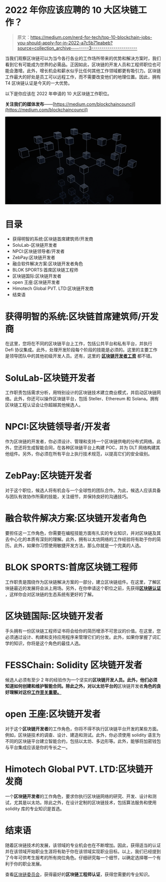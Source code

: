 # 2022 年你应该应聘的 10 大区块链工作？

> 原文：<https://medium.com/nerd-for-tech/top-10-blockchain-jobs-you-should-apply-for-in-2022-a7c5b71eabeb?source=collection_archive---------3----------------------->

当我们观察区块链可以为当今各行各业的工作场所带来的优势和解决方案时，我们看到它有可能成为世界的必需品。正因如此，区块链的开发人员和工程师职位也可能会激增。此外，增长机会和薪水似乎比任何其他工作领域都更有吸引力。区块链工作最大的好处是员工可以远程工作，而不需要改变他们的地理位置。因此，拥有 T4 区块链认证是今天的一大优势。

以下是你应该在 2022 年申请的 10 大区块链工作职位。

**关注我们的媒体发布**——[https://medium.com/blockchaincouncil](https://medium.com/blockchaincouncil)

![](img/077a071fb7824935ed5ef6e3e84f83b5.png)

# 目录

*   获得明智的系统:区块链首席建筑师/开发商
*   SoluLab-区块链开发者
*   NPCI:区块链领导者/开发者
*   ZebPay:区块链开发者
*   融合软件解决方案:区块链开发者角色
*   BLOK SPORTS:首席区块链工程师
*   区块链国际:区块链开发者
*   open 王座:区块链开发者
*   Himotech Global PVT. LTD:区块链开发商
*   结束语

# 获得明智的系统:区块链首席建筑师/开发商

在这里，您将在不同的区块链平台上工作，包括公共平台和私有平台，并执行 Defi 协议集成。此外，处理开发阶段每个阶段的技能是必须的。这里的主要工作是领导团队中的其他初级开发人员。还有，这里的 [**区块链开发者工资**](https://www.blockchain-council.org/blockchain/what-is-the-salary-for-a-blockchain-developer-in-the-usa/) 都不错。

# SoluLab-区块链开发者

工作职责包括需求分析，用特别设计的区块链技术建立商业模式，并启动区块链网络。此外，你还可以操作区块链平台，包括 Steller、Ethereum 和 Solana。拥有区块链工程认证会让你超越其他候选人。

# NPCI:区块链领导者/开发者

作为区块链的开发者，你必须设计、管理和支持一个区块链供电的分布式网络。此外，您还将生成智能合同，在各种区块链平台上构建 POC，并为 DLT 网络构建其他组件。另外，你必须在所有平台上执行技术规范，以提高它们的安全级别。

# ZebPay:区块链开发者

对于这个职位，候选人将有机会与一个全球性的团队合作。为此，候选人应该具备与团队有效协作所需的技能，关注细节，并保持良好的沟通技巧。

# 融合软件解决方案:区块链开发者角色

要担任这一工作角色，你需要在编程技能方面有扎实的专业知识，并对区块链及其去中心化的本质有深刻的理解。此外，拥有以太坊网络的工作经验将有助于你的简历。此外，如果你习惯使用敏捷开发方法，那么你就是一个完美的人选。

# BLOK SPORTS:首席区块链工程师

工作职责是围绕作为区块链解决方案的一部分，建立区块链组件。在这里，了解区块链最近的发展将会派上用场。另外，在你申请这个职位之前，先获得[**区块链认证**](https://www.blockchain-council.org/certifications/certified-blockchain-professional-expert/) ，这样你会对区块链的生态系统有更好的了解。

# 区块链国际:区块链开发者

手头拥有一份区块链工程师证书将会给你的简历增添不可思议的价值。在这里，您必须通过设计、构建和支持应用程序来管理它们的分发。此外，如果你掌握了词汇学的知识，你将是这个角色的最佳人选。

# FESSChain: Solidity 区块链开发者

候选人必须有至少 2 年的经验作为一个坚实的**区块链开发人员。此外，他们必须知道如何创建和维护智能合同。除此之外，对以太坊平台的**区块链开发者**角色的良好理解对这份[工作至关重要。](https://www.linkedin.com/jobs/view/solidity-blockchain-developer-at-fesschain-1164601465/?originalSubdomain=in)**

# open 王座:区块链开发者

对于这个**区块链开发者**的工作角色，你将不得不执行区块链平台开发的某些方面。例如，区块链技术的调查、设计、建造和测试。此外，你必须使用 solidity 语言为不同的区块链平台建立智能合约，包括以太坊、多边形等。此外，能够将加密钱包与平台集成应该是你的专长之一。

# Himotech Global PVT. LTD:区块链开发商

一个**区块链开发者**的工作角色，要求你执行区块链网络的研究、开发、设计和测试，尤其是以太坊。除此之外，在设计定制的区块链技术，包括算法服务和使用 solidity 库的专业知识是首选。

# 结束语

随着区块链技术的发展，该领域的专业机会也在不断增加。因此，获得适当的认证并在该领域开始职业生涯将有助于你在该领域实现职业目标。以上，我们已经提到了今年可供考生报考的所有岗位角色。仔细研究每一个细节，以确定选择哪一个有利于你的职业发展。

查看[区块链委员会](https://www.blockchain-council.org/)，获得最好的**区块链工程师认证**，获得您需要的专业知识。